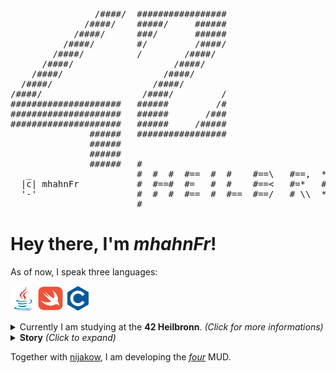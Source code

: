 <pre>
                /####/  #################                                      
              /####/    #####/     ######                                      
            /####/      ###/       ######                                      
          /####/        #/         /####/                                      
        /####/          /        /####/                                        
      /####/                   /####/                                          
    /####/                   /####/                                            
  /####/                   /####/                                              
/####/                   /####/         /                                      
#####################   ######         /#                                      
#####################   ######       /###                                      
#####################   ######     /#####                                      
               ######   #################                                      
               ######                                                          
               ######                                                          
               ######   #                                                      
   _                    #  #  #  #==  #  #    #==\   #==,  *==*  #\\  #  #\\  #
  |c| mhahnFr           #  #==#  #=   #  #    #==<   #=*   #  #  # \\ #  # \\ #
  '-'                   #  #  #  #==  #  #==  #==/   # \\  *==*  #  \\#  #  \\#
                        #                                                      
</pre>
# Hey there, I'm *mhahnFr*!
As of now, I speak three languages:
<p align="left"><a href="localhost" target="_blank"> <img src="https://raw.githubusercontent.com/devicons/devicon/master/icons/java/java-original.svg" alt="Java Programming language" width="40" height="40"/></a>
<a href="swift.org" target="_blank"> <img src="https://raw.githubusercontent.com/devicons/devicon/master/icons/swift/swift-original.svg" alt="Swift Programming language" width="40" height="40"/></a>
<a href="openjdk.org" target="_blank"> <img src="https://raw.githubusercontent.com/devicons/devicon/master/icons/c/c-plain.svg" alt="C Programming language" width="40" height="40"/></a>

<details><summary>Currently I am studying at the <b>42 Heilbronn</b>. <i>(Click for more informations)</i></summary>

## [42 Heilbronn]
The [42 Heilbronn] is a coding school with a completely new educational design.
There are no teachers, everyone is learning by everyone. This design, called
``peer learning``, challenges traditional education principles very
successfully. One can learn coding from scratch, but also people with a coding
background are welcomed.

Repositories that belong to projects of the [42 School] are preceeded by
``42cursus``. More informations about the [42 Heilbronn] can be found on their
website: [42heilbronn.de](https://www.42heilbronn.de/learncoderepeat)

You can contact me on [Slack] as well as on [Discord]. My 42 intra profile can
be found [here](https://profile.intra.42.fr/users/mhahn).

</details>

<details><summary><b>Story</b> <i>(Click to expand)</i></summary>

## Developer story
I started my journey of programming back in 2012, when I was 12 years old. I
started by reading a book about the [Java Programming Language]. After that, I
wrote a few projects in order to learn more about the main principles of
coding. After going through a second book, I wrote the [iSongs-RadioText]
project.

In 2015, I jumped on the Android platform and wrote a few apps,
including the [Rock-Paper-Scissors] app. Later, in 2016, I started
experimenting with OpenGL ES on Android. In addition to that project, I wrote
the [Shader IDE] to improve the workflow with the GLSL shaders. As I used the
Wavefront format for the 3D data for my app, I wrote the [Object Converter] in
2017, which converts the Wavefront 3D data in my own file format, called
**G**raphic**W**orld**O**bjects. Also in 2017, I wrote a small application to
automatically connect to my Android device, the [ADB Connector].

After having done all these projects, I made in 2018 an application to make
backups of my projects, the [Project Backupper]. Initially, it should simply
copy registered files to a specific location. As I was working in a virtual
machine, I had the problem that the guest was able to see the host's file
system, but the host could not see the guest's file system. To be still able to
copy the files, I added the possibility to use two instances of the
application, one inside of the VM, one on the host machine. The two instances
are communicating via the local network.

In 2019, I remade the [iSongs-RadioText] project, showing my capabilities of
coding in the [Java Programming language]. After finishing it, having made all
projects using the [Java Programming language], I decided to move on with
another language, the [Swift Programming language]. I started learning the
[Swift Programming language] already back in 2016, but my first project is from
2019, the [ADB Connector Mac]. This is a remake of the [ADB Connector], which
was written in a quick and dirty way.

In the second half of 2020, I started learning C++. But soon in the beginning
of 2021, I discovered the [42 School], and I decided to give the [42 Heilbronn]
a try. Having been selected after the [piscine], I became one of the first
students to discover the freshly opened [42 Heilbronn]. The language used in
their core [curriculum] is the C Programming language. Later on, other
programming languages are also used.

</details>

Together with [nijakow], I am developing the *[four]* MUD.

[four]: https://www.github.com/nijakow/four
[nijakow]: https://www.github.com/nijakow
[iSongs-RadioText]: https://www.github.com/mhahnFr/iSongs-RadioText
[Rock-Paper-Scissors]: https://www.github.com/mhahnFr/RockPaperScissors
[Shader IDE]: https://www.github.com/mhahnFr/ShaderIDE
[Object Converter]: https://www.github.com/mhahnFr/Object_Converter
[ADB Connector]: https://www.github.com/mhahnFr/ADB_Connector
[Project Backupper]: https://www.github.com/mhahnFr/Project_Backupper
[Swift Programming language]: https://www.github.com/apple/swift
[ADB Connector Mac]: https://www.github.com/mhahnFr/ADB_Connector_Mac
[piscine]: https://www.42heilbronn.de/learncoderepeat
[curriculum]: https://www.42heilbronn.de/en/curriculum
[42 School]: https://www.github.com/42-School
[42 Heilbronn]: https://www.42heilbronn.de/learncoderepeat
[GitHub Profile]: https://www.github.com/mhahnFr
[Java Programming language]: https://www.github.com/openjdk
[Slack]: https://42born2code.slack.com/team/U024Z2NSVK7
[Discord]: https://www.discordapp.com/users/831935383997644870
